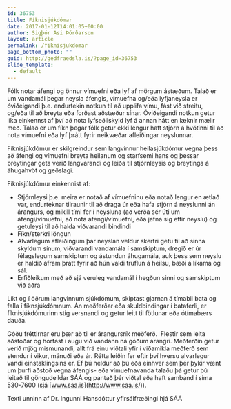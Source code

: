 ```yaml
---
id: 36753
title: Fíknisjúkdómar
date: 2017-01-12T14:01:05+00:00
author: Sigþór Ási Þórðarson
layout: article
permalink: /fiknisjukdomar
page_bottom_photo: ""
guid: http://gedfraedsla.is/?page_id=36753
slide_template:
  - default
---
```


Fólk notar áfengi og önnur vímuefni eða lyf af mörgum ástæðum. Talað er um vandamál þegar neysla áfengis, vímuefna og/eða lyfjaneysla er óviðeigandi þ.e. endurtekin notkun til að upplifa vímu, fást við streitu, og/eða til að breyta eða forðast aðstæður sínar. Óviðeigandi notkun getur líka einkennst af því að nota lyfseðilskyld lyf á annan hátt en læknir mælir með. Talað er um fíkn þegar fólk getur ekki lengur haft stjórn á hvötinni til að nota vímuefni eða lyf þrátt fyrir neikvæðar afleiðingar neyslunnar.

Fíknisjúkdómur er skilgreindur sem langvinnur heilasjúkdómur vegna þess að áfengi og vímuefni breyta heilanum og starfsemi hans og þessar breytingar geta verið langvarandi og leiða til stjórnleysis og breytinga á áhugahvöt og geðslagi.

Fíknisjúkdómur einkennist af:

  * Stjórnleysi þ.e. meira er notað af vímuefninu eða notað lengur en ætlað var, endurteknar tilraunir til að draga úr eða hafa stjórn á neyslunni án árangurs, og mikill tími fer í neysluna (að verða sér úti um áfengi/vímuefni, að nota áfengi/vímuefni, eða jafna sig eftir neyslu) og getuleysi til að halda viðvarandi bindindi
  * Fíkn/sterkri löngun
  * Alvarlegum afleiðingum þar neyslan veldur skertri getu til að sinna skyldum sínum, viðvarandi vandamála í samskiptum, dregið er úr félagslegum samskiptum og ástundun áhugamála, auk þess sem neyslu er haldið áfram þrátt fyrir að hún valdi truflun á heilsu, bæði á líkama og sál.
  * Erfiðleikum með að sjá veruleg vandamál í hegðun sinni og samskiptum við aðra

Líkt og í öðrum langvinnum sjúkdómum, skiptast gjarnan á tímabil bata og falla í fíknsjúkdómnum. Án meðferðar eða skuldbindingar í bataferli, er fíknisjúkdómurinn stig versnandi og getur leitt til fötlunar eða ótímabærs dauða.

Góðu fréttirnar eru þær að til er árangursrík meðferð.  Flestir sem leita aðstoðar og horfast í augu við vandann ná góðum árangri. Meðferðin getur verið mjög mismunandi, allt frá einu viðtali yfir í viðamikla meðferð sem stendur í vikur, mánuði eða ár. Rétta leiðin fer eftir því hversu alvarlegur vandi einstaklingsins er. Ef þú heldur að þú eða einhver sem þér þykir vænt um þurfi aðstoð vegna áfengis- eða vímuefnavanda talaðu þá getur þú leitað til göngudeildar SÁÁ og pantað þér viðtal eða haft samband í síma 530-7600 (sjá [www.saa.is](http://www.saa.is/)).

Texti unninn af Dr. Ingunni Hansdóttur yfirsálfræðingi hjá SÁÁ